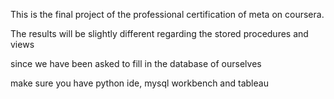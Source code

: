 
This is the final project of the professional certification of meta on coursera. 

The results will be slightly different regarding the stored procedures and views 

since we have been asked to fill in the database of ourselves


make sure you have python ide, mysql workbench and tableau 


